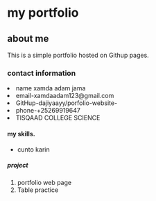 <!DOCTYPE html>
<html lang="en">
<head>
    <meta charset="UTF-8">
    <meta name="viewport" content="width=device-width, initial-scale=1.0">
    <title>xamda adam jama portfolio</title>
</head>
<body>
  <h1>my portfolio</h1>
  <h2>about me</h2>
  <p>This is a simple portfolio hosted on Githup pages.</p>
  <h3>contact information</h3>
    <li>name xamda adam jama</1i>
    <li>email-xamdaadam123@gmail.com</1i>
    <li>GitHup-dajiyaayy/porfolio-website-</li>
    <li>phone-+25269919647</1i>
    <li>TISQAAD COLLEGE SCIENCE</1i>
  <h4>my skills.</h4>
  <ul>
    <li>cunto karin</li>
  </ul>

  <h5>project</h5>
   <ol>
    <li>portfolio web page </li>
    <li>Table practice</li>
   </ol>

</body>
</html>
  
   
